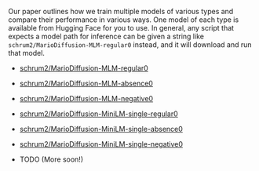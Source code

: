 
Our paper outlines how we train multiple models of various types and compare their performance in various ways. One model of each type is available from Hugging Face for you to use. In general, any script that expects a model path for inference can be given a string like `schrum2/MarioDiffusion-MLM-regular0` instead, and it will download and run that model.

- [schrum2/MarioDiffusion-MLM-regular0](https://huggingface.co/schrum2/MarioDiffusion-MLM-regular0)
- [schrum2/MarioDiffusion-MLM-absence0](https://huggingface.co/schrum2/MarioDiffusion-MLM-absence0)
- [schrum2/MarioDiffusion-MLM-negative0](https://huggingface.co/schrum2/MarioDiffusion-MLM-negative0)
- [schrum2/MarioDiffusion-MiniLM-single-regular0](https://huggingface.co/schrum2/MarioDiffusion-MiniLM-single-regular0)
- [schrum2/MarioDiffusion-MiniLM-single-absence0](https://huggingface.co/schrum2/MarioDiffusion-MiniLM-single-absence0)
- [schrum2/MarioDiffusion-MiniLM-single-negative0](https://huggingface.co/schrum2/MarioDiffusion-MiniLM-single-negative0)

- TODO (More soon!)